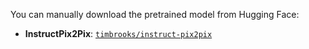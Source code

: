 You can manually download the pretrained model from Hugging Face:

- **InstructPix2Pix**: [`timbrooks/instruct-pix2pix`](https://huggingface.co/timbrooks/instruct-pix2pix)
